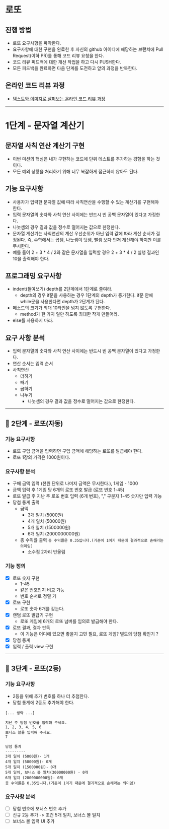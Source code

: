 # 로또
## 진행 방법
* 로또 요구사항을 파악한다.
* 요구사항에 대한 구현을 완료한 후 자신의 github 아이디에 해당하는 브랜치에 Pull Request(이하 PR)를 통해 코드 리뷰 요청을 한다.
* 코드 리뷰 피드백에 대한 개선 작업을 하고 다시 PUSH한다.
* 모든 피드백을 완료하면 다음 단계를 도전하고 앞의 과정을 반복한다.

## 온라인 코드 리뷰 과정
* [텍스트와 이미지로 살펴보는 온라인 코드 리뷰 과정](https://github.com/next-step/nextstep-docs/tree/master/codereview)

---
# 1단계 - 문자열 계산기 
## 문자열 사칙 연산 계산기 구현
* 이번 미션의 핵심은 내가 구현하는 코드에 단위 테스트를 추가하는 경험을 하는 것이다.
* 모든 예외 상황을 처리하기 위해 너무 복잡하게 접근하지 않아도 된다.

## 기능 요구사항
* 사용자가 입력한 문자열 값에 따라 사칙연산을 수행할 수 있는 계산기를 구현해야 한다.
* 입력 문자열의 숫자와 사칙 연산 사이에는 반드시 빈 공백 문자열이 있다고 가정한다.
* 나눗셈의 경우 결과 값을 정수로 떨어지는 값으로 한정한다.
* 문자열 계산기는 사칙연산의 계산 우선순위가 아닌 입력 값에 따라 계산 순서가 결정된다. 즉, 수학에서는 곱셈, 나눗셈이 덧셈, 뺄셈 보다 먼저 계산해야 하지만 이를 무시한다.
* 예를 들어 2 + 3 * 4 / 2와 같은 문자열을 입력할 경우 2 + 3 * 4 / 2 실행 결과인 10을 출력해야 한다.

## 프로그래밍 요구사항
* indent(들여쓰기) depth를 2단계에서 1단계로 줄여라.
  * depth의 경우 if문을 사용하는 경우 1단계의 depth가 증가한다. if문 안에 while문을 사용한다면 depth가 2단계가 된다.
* 메소드의 크기가 최대 10라인을 넘지 않도록 구현한다.
  * method가 한 가지 일만 하도록 최대한 작게 만들어라.
* else를 사용하지 마라.

## 요구 사항 분석
* 입력 문자열의 숫자와 사칙 연산 사이에는 반드시 빈 공백 문자열이 있다고 가정한다.
* 연산 순서는 입력 순서
* 사칙연산 
  * 더하기
  * 빼기
  * 곱하기
  * 나누기
    * 나눗셈의 경우 결과 값을 정수로 떨어지는 값으로 한정한다.

---
## 🚀 2단계 - 로또(자동)
### 기능 요구사항
- 로또 구입 금액을 입력하면 구입 금액에 해당하는 로또를 발급해야 한다.
- 로또 1장의 가격은 1000원이다.

### 요구사항 분석 
- 구매 금액 입력 (천원 단위로 나머지 금액은 무시한다.), 1게임 - 1000
- 금액 입력 후 1게임 당 6개의 로또 번호 발급 (로또 번호 1-45)
- 로또 발급 후 지난 주 로또 번호 입력 (6개 번호), "," 구분자 1-45 숫자만 입력 가능 
- 당첨 통계 출력
  - 금액 
    - 3개 일치 (5000원)
    - 4개 일치 (50000원)
    - 5개 일치 (1500000원)
    - 6개 일치 (2000000000원)
  - 총 수익률 출력 ```총 수익률은 0.35입니다.(기준이 1이기 때문에 결과적으로 손해라는 의미임)```
    - 소수점 2자리 반올림

### 기능 정의
- [x] 로또 숫자 구현
  - 1-45
  - 같은 번호인지 비교 가능
  - 번호 순서로 정렬 가
- [x] 로또 구현
  - 로또 숫자 6개를 갖는다.
- [x] 랜덤 로또 발급기 구현
  - 로또 게임에 6개의 로또 넘버를 임의로 발급해야 한다. 
- [x] 로또 결과, 결과 판독 
  - 이 기능은 어디에 있으면 좋을지 고민 필요, 로또 게임? 별도의 당첨 확인기 ?
- [x] 당첨 통계
- [x] 입력 / 출력 view 구현

---
## 🚀 3단계 - 로또(2등)
### 기능 요구사항
- 2등을 위해 추가 번호를 하나 더 추첨한다.
- 당첨 통계에 2등도 추가해야 한다.
```text
[... 생략 ...]

지난 주 당첨 번호를 입력해 주세요.
1, 2, 3, 4, 5, 6
보너스 볼을 입력해 주세요.
7

당첨 통계
---------
3개 일치 (5000원)- 1개
4개 일치 (50000원)- 0개
5개 일치 (1500000원)- 0개
5개 일치, 보너스 볼 일치(30000000원) - 0개
6개 일치 (2000000000원)- 0개
총 수익률은 0.35입니다.(기준이 1이기 때문에 결과적으로 손해라는 의미임)
```
### 요구사항 분석
- [ ] 당첨 번호에 보너스 번호 추가
- [ ] 신규 2등 추가 -> 조건 5개 일치, 보너스 볼 일치
- [ ] 보너스 볼 입력 UI 추가
